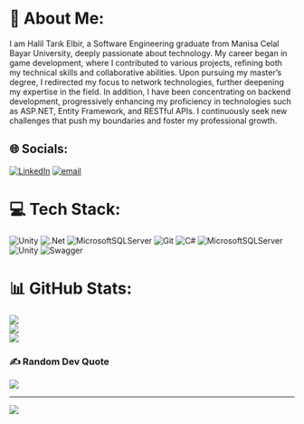 # 💫 About Me:
I am Halil Tarık Elbir, a Software Engineering graduate from Manisa Celal Bayar University, deeply passionate about technology. My career began in game development, where I contributed to various projects, refining both my technical skills and collaborative abilities. Upon pursuing my master’s degree, I redirected my focus to network technologies, further deepening my expertise in the field. In addition, I have been concentrating on backend development, progressively enhancing my proficiency in technologies such as ASP.NET, Entity Framework, and RESTful APIs. I continuously seek new challenges that push my boundaries and foster my professional growth.


## 🌐 Socials:
[![LinkedIn](https://img.shields.io/badge/LinkedIn-%230077B5.svg?logo=linkedin&logoColor=white)](https://linkedin.com/in/linkedin.com/in/haliltarikelbir) [![email](https://img.shields.io/badge/Email-D14836?logo=gmail&logoColor=white)](mailto:haliltarikcbu@gmail.com) 

# 💻 Tech Stack:
![Unity](https://img.shields.io/badge/unity-%23000000.svg?style=for-the-badge&logo=unity&logoColor=white) ![.Net](https://img.shields.io/badge/.NET-5C2D91?style=for-the-badge&logo=.net&logoColor=white) ![MicrosoftSQLServer](https://img.shields.io/badge/Microsoft%20SQL%20Server-CC2927?style=for-the-badge&logo=microsoft%20sql%20server&logoColor=white) ![Git](https://img.shields.io/badge/git-%23F05033.svg?style=for-the-badge&logo=git&logoColor=white) ![C#](https://img.shields.io/badge/c%23-%23239120.svg?style=for-the-badge&logo=csharp&logoColor=white) ![MicrosoftSQLServer](https://img.shields.io/badge/Microsoft%20SQL%20Server-CC2927?style=for-the-badge&logo=microsoft%20sql%20server&logoColor=white) ![Unity](https://img.shields.io/badge/unity-%23000000.svg?style=for-the-badge&logo=unity&logoColor=white) ![Swagger](https://img.shields.io/badge/-Swagger-%23Clojure?style=for-the-badge&logo=swagger&logoColor=white)
# 📊 GitHub Stats:
![](https://github-readme-stats.vercel.app/api?username=HTarikElbir&theme=dark&hide_border=true&include_all_commits=false&count_private=false)<br/>
![](https://nirzak-streak-stats.vercel.app/?user=HTarikElbir&theme=dark&hide_border=true)<br/>
![](https://github-readme-stats.vercel.app/api/top-langs/?username=HTarikElbir&theme=dark&hide_border=true&include_all_commits=false&count_private=false&layout=compact)

### ✍️ Random Dev Quote
![](https://quotes-github-readme.vercel.app/api?type=horizontal&theme=radical)

---
[![](https://visitcount.itsvg.in/api?id=HTarikElbir&icon=0&color=0)](https://visitcount.itsvg.in)


